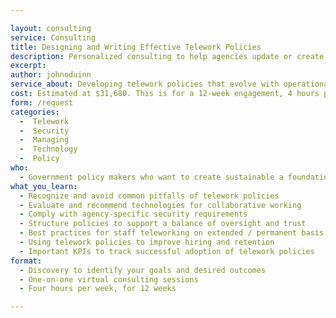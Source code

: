```yaml
---

layout: consulting
service: Consulting
title: Designing and Writing Effective Telework Policies
description: Personalized consulting to help agencies update or create sustainable and effective telework policies
excerpt: 
author: johnoduinn
service_about: Developing telework policies that evolve with operational and technical needs is essential for long-term resilience in the event of prolonged government office closures or scaling telework opportunities to build a more diverse, effective, and modern workforce. We consult with executives to create or revise their telework policies in accordance with best practices for distributed teams, helping you navigate the complexities of security, training certifications, scalability, and performance measurement.
cost: Estimated at $31,680. This is for a 12-week engagement, 4 hours per week at $660 per hour. To speed up this complex, custom process, we use common patterns and established best practices wherever applicable.
form: /request
categories:
  -  Telework
  -  Security
  -  Managing
  -  Technology
  -  Policy
who:
  - Government policy makers who want to create sustainable a foundation for successful remote / telework
what_you_learn:
  - Recognize and avoid common pitfalls of telework policies
  - Evaluate and recommend technologies for collaborative working
  - Comply with agency-specific security requirements
  - Structure policies to support a balance of oversight and trust
  - Best practices for staff teleworking on extended / permanent basis
  - Using telework policies to improve hiring and retention
  - Important KPIs to track successful adoption of telework policies
format:
  - Discovery to identify your goals and desired outcomes
  - One-on-one virtual consulting sessions
  - Four hours per week, for 12 weeks

---
```

